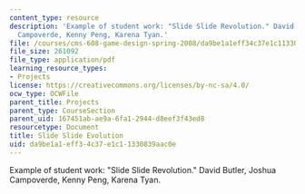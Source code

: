 ```yaml
---
content_type: resource
description: 'Example of student work: "Slide Slide Revolution." David Butler, Joshua
  Campoverde, Kenny Peng, Karena Tyan.'
file: /courses/cms-608-game-design-spring-2008/da9be1a1eff34c37e1c11330839aac0e_bcpt4.pdf
file_size: 261092
file_type: application/pdf
learning_resource_types:
- Projects
license: https://creativecommons.org/licenses/by-nc-sa/4.0/
ocw_type: OCWFile
parent_title: Projects
parent_type: CourseSection
parent_uid: 167451ab-ae9a-6fa1-2944-d8eef3f43ed8
resourcetype: Document
title: Slide Slide Evolution
uid: da9be1a1-eff3-4c37-e1c1-1330839aac0e
---
```

Example of student work: "Slide Slide Revolution." David Butler, Joshua Campoverde, Kenny Peng, Karena Tyan.